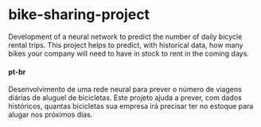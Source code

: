 # bike-sharing-project
Development of a neural network to predict the number of daily bicycle rental trips. This project helps to predict, with historical data, how many bikes your company will need to have in stock to rent in the coming days.

#### pt-br
Desenvolvimento de uma rede neural para prever o número de viagens diárias de aluguel de bicicletas. Este projeto ajuda a prever, com dados históricos, quantas bicicletas sua empresa irá precisar ter no estoque para alugar nos próximos dias.
